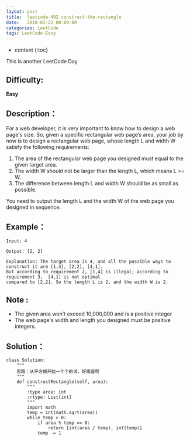 ```yaml
---
layout: post
title:  leetcode-492 construct-the-rectangle
date:   2018-03-22 00:00:00
categories: LeetCode
tags: LeetCode-Easy
---
```


* content
{:toc}

This is another LeetCode Day

## Difficulty:

**Easy**

## Description：

For a web developer, it is very important to know how to design a web page's size. 
So, given a specific rectangular web page’s area, your job by now is to design a 
rectangular web page, whose length L and width W satisfy the following requirements:

1. The area of the rectangular web page you designed must equal to the given target area.
2. The width W should not be larger than the length L, which means L >= W.
3. The difference between length L and width W should be as small as possible.

You need to output the length L and the width W of the web page you designed in sequence.

## Example：

```
Input: 4

Output: [2, 2]

Explanation: The target area is 4, and all the possible ways to construct it are [1,4], [2,2], [4,1]. 
But according to requirement 2, [1,4] is illegal; according to requirement 3,  [4,1] is not optimal 
compared to [2,2]. So the length L is 2, and the width W is 2.
```

## Note :

- The given area won't exceed 10,000,000 and is a positive integer
- The web page's width and length you designed must be positive integers.

## Solution：

```
class Solution:
    """
    思路：从平方根开始一个个的试，好傻逼啊
    """
    def constructRectangle(self, area):
        """
        :type area: int
        :rtype: List[int]
        """
        import math
        temp = int(math.sqrt(area))
        while temp > 0:
            if area % temp == 0:
                return [int(area / temp), int(temp)]
            temp -= 1
```